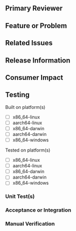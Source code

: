 ## Primary Reviewer
<!---
Select one (usually) person to be the "primary reviewer" for this PR
--->

## Feature or Problem
<!---
Briefly describe the reason for this pull request: the feature being added or problem being solved.
--->

## Related Issues
<!--- 
Link to any issues or correlated pull requests that are related to this PR. For example, if this PR fixes an issue, link to that issue here.
--->

## Release Information
<!---
Clearly state the target release for this code. If there isn't a specific target version, you can state the `next` release, etc. 
--->

## Consumer Impact
<!---
Indicate the impact, if any, this change will have on other consumers, dependencies, or dependents. In other words, the "blast radius" of the impact of this change and what steps related projects may need to take in response to this.
--->

## Testing
<!---
Declare the testing information for this pull request
--->

<!---
Identify the platforms on which this code was built (include both OS and CPU architecture)
--->
Built on platform(s)
- [ ] x86_64-linux
- [ ] aarch64-linux
- [ ] x86_64-darwin
- [ ] aarch64-darwin
- [ ] x86_64-windows

<!---
Identify the platforms on which this code was tested (include both OS and CPU architecture)
--->
Tested on platform(s)
- [ ] x86_64-linux
- [ ] aarch64-linux
- [ ] x86_64-darwin
- [ ] aarch64-darwin
- [ ] x86_64-windows

### Unit Test(s)
<!---
Indicate if unit tests were added or modified, and if so, which ones 
--->

### Acceptance or Integration
<!---
Indicate any changes or additions to the acceptance or integration test suite 
--->

### Manual Verification
<!---
Mandatory. Indicate the steps that you took to verify that this pull request works 
--->

